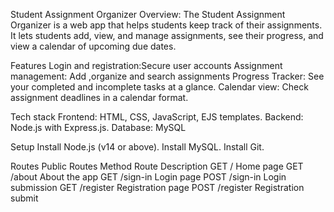 Student Assignment Organizer 
Overview:
The Student Assignment Organizer is a web app that helps students keep track of their assignments. It lets students add, view, and manage assignments, see their progress, and view a calendar of upcoming due dates.

Features 
Login and registration:Secure user accounts 
Assignment management: Add ,organize and search assignments
Progress Tracker: See your completed and incomplete tasks at a glance.
Calendar view:  Check assignment deadlines in a calendar format.

Tech stack
Frontend: HTML, CSS, JavaScript, EJS templates.
Backend: Node.js with Express.js.
Database: MySQL

Setup 
Install Node.js (v14 or above).
Install MySQL.
Install Git.

Routes
Public Routes
Method	Route	Description
GET	/	Home page
GET	/about	About the app
GET	/sign-in	Login page
POST	/sign-in	Login submission
GET	/register	Registration page
POST	/register	Registration submit